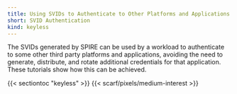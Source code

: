```yaml
---
title: Using SVIDs to Authenticate to Other Platforms and Applications
short: SVID Authentication
kind: keyless
---
```

The SVIDs generated by SPIRE can be used by a workload to authenticate to some other third party platforms and applications, avoiding the need to generate, distribute, and rotate additional credentials for that application. These tutorials show how this can be achieved.

{{< sectiontoc "keyless" >}}
{{< scarf/pixels/medium-interest >}}
